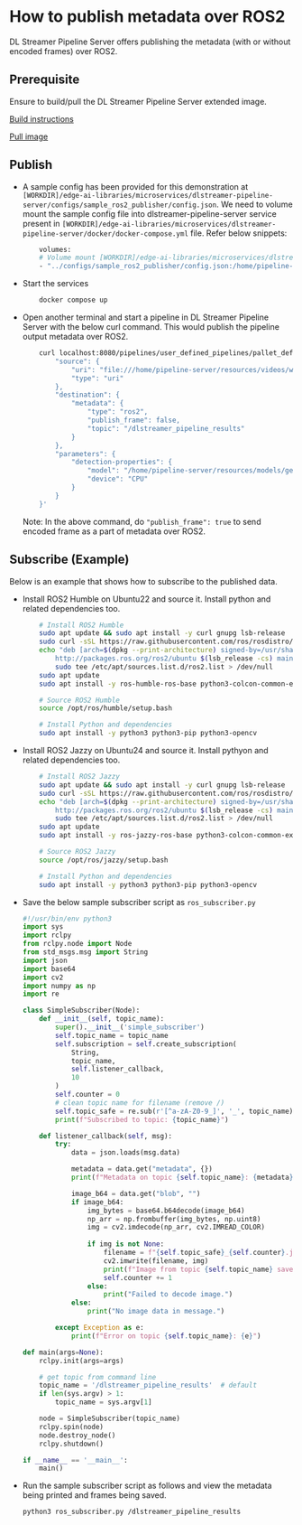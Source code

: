 # How to publish metadata over ROS2

DL Streamer Pipeline Server offers publishing the metadata (with or without encoded frames) over ROS2.

## Prerequisite

Ensure to build/pull the DL Streamer Pipeline Server extended image.

[Build instructions](./how-to-build-from-source.md)

[Pull image](https://hub.docker.com/r/intel/dlstreamer-pipeline-server)

## Publish 

- A sample config has been provided for this demonstration at `[WORKDIR]/edge-ai-libraries/microservices/dlstreamer-pipeline-server/configs/sample_ros2_publisher/config.json`. We need to volume mount the sample config file into dlstreamer-pipeline-server service present in `[WORKDIR]/edge-ai-libraries/microservices/dlstreamer-pipeline-server/docker/docker-compose.yml` file. Refer below snippets:

    ```sh
        volumes:
        # Volume mount [WORKDIR]/edge-ai-libraries/microservices/dlstreamer-pipeline-server/configs/sample_ros2_publisher/config.json to config file that DL Streamer Pipeline Server container loads.
        - "../configs/sample_ros2_publisher/config.json:/home/pipeline-server/config.json"
    ```

- Start the services
    ```sh
        docker compose up
    ```
- Open another terminal and start a pipeline in DL Streamer Pipeline Server with the below curl command. This would publish the pipeline output metadata over ROS2.
    ```sh
        curl localhost:8080/pipelines/user_defined_pipelines/pallet_defect_detection -X POST -H 'Content-Type: application/json' -d '{
            "source": {
                "uri": "file:///home/pipeline-server/resources/videos/warehouse.avi",
                "type": "uri"
            },
            "destination": {
                "metadata": {
                    "type": "ros2",
                    "publish_frame": false,
                    "topic": "/dlstreamer_pipeline_results"
                }
            },
            "parameters": {
                "detection-properties": {
                    "model": "/home/pipeline-server/resources/models/geti/pallet_defect_detection/deployment/Detection/model/model.xml",
                    "device": "CPU"
                }
            }
        }'
    ```
    Note: In the above command, do `"publish_frame": true` to send encoded frame as a part of metadata over ROS2.


## Subscribe (Example)

Below is an example that shows how to subscribe to the published data.

- Install ROS2 Humble on Ubuntu22 and source it. Install python and related dependencies too.
    ```sh
        # Install ROS2 Humble
        sudo apt update && sudo apt install -y curl gnupg lsb-release
        sudo curl -sSL https://raw.githubusercontent.com/ros/rosdistro/master/ros.key -o /usr/share/keyrings/ros-archive-keyring.gpg
        echo "deb [arch=$(dpkg --print-architecture) signed-by=/usr/share/keyrings/ros-archive-keyring.gpg] \
            http://packages.ros.org/ros2/ubuntu $(lsb_release -cs) main" | \
            sudo tee /etc/apt/sources.list.d/ros2.list > /dev/null
        sudo apt update
        sudo apt install -y ros-humble-ros-base python3-colcon-common-extensions

        # Source ROS2 Humble
        source /opt/ros/humble/setup.bash

        # Install Python and dependencies
        sudo apt install -y python3 python3-pip python3-opencv
    ```

- Install ROS2 Jazzy on Ubuntu24 and source it. Install pythyon and related dependencies too.
    ```sh
        # Install ROS2 Jazzy
        sudo apt update && sudo apt install -y curl gnupg lsb-release
        sudo curl -sSL https://raw.githubusercontent.com/ros/rosdistro/master/ros.key -o /usr/share/keyrings/ros-archive-keyring.gpg
        echo "deb [arch=$(dpkg --print-architecture) signed-by=/usr/share/keyrings/ros-archive-keyring.gpg] \
            http://packages.ros.org/ros2/ubuntu $(lsb_release -cs) main" | \
            sudo tee /etc/apt/sources.list.d/ros2.list > /dev/null
        sudo apt update
        sudo apt install -y ros-jazzy-ros-base python3-colcon-common-extensions

        # Source ROS2 Jazzy
        source /opt/ros/jazzy/setup.bash

        # Install Python and dependencies
        sudo apt install -y python3 python3-pip python3-opencv
    ```

- Save the below sample subscriber script as `ros_subscriber.py`
    ```python
    #!/usr/bin/env python3
    import sys
    import rclpy
    from rclpy.node import Node
    from std_msgs.msg import String
    import json
    import base64
    import cv2
    import numpy as np
    import re

    class SimpleSubscriber(Node):
        def __init__(self, topic_name):
            super().__init__('simple_subscriber')
            self.topic_name = topic_name
            self.subscription = self.create_subscription(
                String,
                topic_name,
                self.listener_callback,
                10
            )
            self.counter = 0
            # clean topic name for filename (remove /)
            self.topic_safe = re.sub(r'[^a-zA-Z0-9_]', '_', topic_name)
            print(f"Subscribed to topic: {topic_name}")

        def listener_callback(self, msg):
            try:
                data = json.loads(msg.data)

                metadata = data.get("metadata", {})
                print(f"Metadata on topic {self.topic_name}: {metadata}")

                image_b64 = data.get("blob", "")
                if image_b64:
                    img_bytes = base64.b64decode(image_b64)
                    np_arr = np.frombuffer(img_bytes, np.uint8)
                    img = cv2.imdecode(np_arr, cv2.IMREAD_COLOR)
                    
                    if img is not None:
                        filename = f"{self.topic_safe}_{self.counter}.jpg"
                        cv2.imwrite(filename, img)
                        print(f"Image from topic {self.topic_name} saved to {filename}")
                        self.counter += 1
                    else:
                        print("Failed to decode image.")
                else:
                    print("No image data in message.")

            except Exception as e:
                print(f"Error on topic {self.topic_name}: {e}")

    def main(args=None):
        rclpy.init(args=args)

        # get topic from command line
        topic_name = '/dlstreamer_pipeline_results'  # default
        if len(sys.argv) > 1:
            topic_name = sys.argv[1]

        node = SimpleSubscriber(topic_name)
        rclpy.spin(node)
        node.destroy_node()
        rclpy.shutdown()

    if __name__ == '__main__':
        main()
    ```

- Run the sample subscriber script as follows and view the metadata being printed and frames being saved.
    ```sh
    python3 ros_subscriber.py /dlstreamer_pipeline_results
    ```